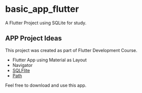 # basic_app_flutter

A Flutter Project using SQLite for study.

## APP Project Ideas

This project was created as part of Flutter Development Course.

- Flutter App using Material as Layout
- Navigator
- [SQLFlite](https://pub.dev/packages/sqflite)
- [Path](https://pub.dev/packages/path) 

Feel free to download and use this app.
